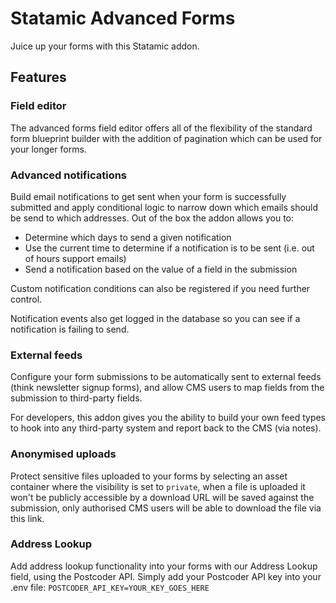 # Statamic Advanced Forms
Juice up your forms with this Statamic addon.

## Features

### Field editor
The advanced forms field editor offers all of the flexibility of the standard form blueprint builder with the addition of pagination which can be used for your longer forms.

### Advanced notifications
Build email notifications to get sent when your form is successfully submitted and apply conditional logic to narrow down which emails should be send to which addresses. Out of the box the addon allows you to:
- Determine which days to send a given notification
- Use the current time to determine if a notification is to be sent (i.e. out of hours support emails)
- Send a notification based on the value of a field in the submission

Custom notification conditions can also be registered if you need further control.

Notification events also get logged in the database so you can see if a notification is failing to send.

### External feeds
Configure your form submissions to be automatically sent to external feeds (think newsletter signup forms), and allow CMS users to map fields from the submission to third-party fields.

For developers, this addon gives you the ability to build your own feed types to hook into any third-party system and report back to the CMS (via notes).

### Anonymised uploads
Protect sensitive files uploaded to your forms by selecting an asset container where the visibility is set to `private`, when a file is uploaded it won't be publicly accessible by a download URL will be saved against the submission, only authorised CMS users will be able to download the file via this link.

### Address Lookup
Add address lookup functionality into your forms with our Address Lookup field, using the Postcoder API. Simply add your Postcoder API key into your .env file:
`POSTCODER_API_KEY=YOUR_KEY_GOES_HERE`